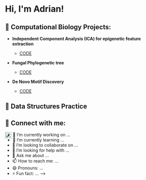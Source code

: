 <h1>Hi, I'm Adrian! <br/></h1>

<h2>🧬 Computational Biology Projects:</h2>

- <b>Independent Component Analysis (ICA) for epigenetic feature extraction</b>
  - [CODE](repo_url)

- <b>Fungal Phylogenetic tree</b>
  - [CODE](repo_url)

- <b>De Novo Motif Discovery</b>
  - [CODE](repo_url)


<h2>💾 Data Structures Practice</h2>

<h2>🤳 Connect with me:</h2>

[<img align="left" alt="JoshMadakor | LinkedIn" width="22px" src="https://cdn.jsdelivr.net/npm/simple-icons@v3/icons/linkedin.svg" />][linkedin]

[linkedin]: www.linkedin.com/in/adrianihanson



- 🔭 I’m currently working on ...
- 🌱 I’m currently learning ...
- 👯 I’m looking to collaborate on ...
- 🤔 I’m looking for help with ...
- 💬 Ask me about ...
- 📫 How to reach me: ...
- 😄 Pronouns: ...
- ⚡ Fun fact: ...
-->

